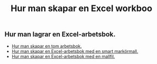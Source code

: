 ﻿---
title: Hur man skapar en Excel workboo
second_title: Aspose.Cells Cloud Documen
linktitle: Skapa
type: docs
url: /sv/workbook/create/
keywords: How to create an Excel workbook
description: Aspose.Cells Cloud REST API hur man skapar en Excel arbetsbok. SDK stöder olika utvecklingsspråk. De inkluderar Android, C#, Go, Java, NodeJS, Perl, PHP, Python, Ruby och swift
weight: 100
kwords: Excel, Office Cloud, REST API, Spreadsheet, PDF, CSV, Json, Markdwon, Hur man skapar en Excel arbetsbok
---
## Hur man lagrar en Excel-arbetsbok.

- [Hur man skapar en tom arbetsbok.](/cells/sv/workbook/create/empty-workbook/)
- [Hur man skapar en Excel-arbetsbok med en smart markörmall.](/cells/sv/workbook/create/smartmarker/)
- [Hur man skapar en Excel-arbetsbok med en mallfil.](/cells/sv/workbook/create/template-file/)
